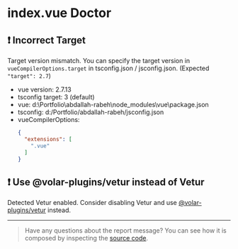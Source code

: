 # index.vue Doctor

## ❗ Incorrect Target

Target version mismatch. You can specify the target version in `vueCompilerOptions.target` in tsconfig.json / jsconfig.json. (Expected `"target": 2.7`)

- vue version: 2.7.13
- tsconfig target: 3 (default)
- vue: d:\Portfolio\abdallah-rabeh\node_modules\vue\package.json
- tsconfig: d:/Portfolio/abdallah-rabeh/jsconfig.json
- vueCompilerOptions:
  ```json
  {
    "extensions": [
      ".vue"
    ]
  }
  ```

## ❗ Use @volar-plugins/vetur instead of Vetur

Detected Vetur enabled. Consider disabling Vetur and use [@volar-plugins/vetur](https://github.com/johnsoncodehk/volar-plugins/tree/master/packages/vetur) instead.

---

> Have any questions about the report message? You can see how it is composed by inspecting the [source code](https://github.com/johnsoncodehk/volar/blob/master/extensions/vscode-vue-language-features/src/features/doctor.ts).